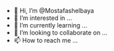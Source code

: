- 👋 Hi, I’m @Mostafashelbaya
- 👀 I’m interested in ...
- 🌱 I’m currently learning ...
- 💞️ I’m looking to collaborate on ...
- 📫 How to reach me ...

<!---
Mostafashelbaya/Mostafashelbaya is a ✨ special ✨ repository because its `README.md` (this file) appears on your GitHub profile.
You can click the Preview link to take a look at your changes.
--->
